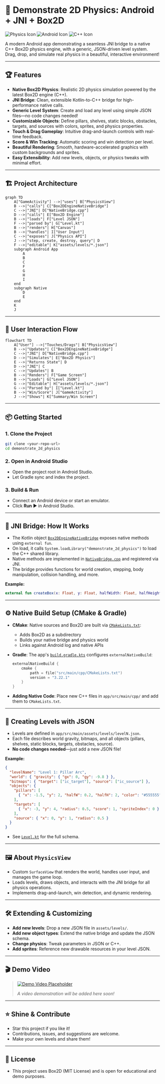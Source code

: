# 🚀 Demonstrate 2D Physics: Android + JNI + Box2D

![Physics Icon](https://img.icons8.com/color/48/000000/physics.png) ![Android Icon](https://img.icons8.com/color/48/000000/android-os.png) ![C++ Icon](https://img.icons8.com/color/48/000000/c-plus-plus-logo.png)

A modern Android app demonstrating a seamless JNI bridge to a native C++ Box2D physics engine, with a generic, JSON-driven level system. Drag, drop, and simulate real physics in a beautiful, interactive environment!

---

## 🏆 Features

- **Native Box2D Physics**: Realistic 2D physics simulation powered by the latest Box2D engine (C++).
- **JNI Bridge**: Clean, extensible Kotlin-to-C++ bridge for high-performance native calls.
- **Generic Level System**: Create and load any level using simple JSON files—no code changes needed!
- **Customizable Objects**: Define pillars, shelves, static blocks, obstacles, targets, and sources with colors, sprites, and physics properties.
- **Touch & Drag Gameplay**: Intuitive drag-and-launch controls with real-time feedback.
- **Score & Win Tracking**: Automatic scoring and win detection per level.
- **Beautiful Rendering**: Smooth, hardware-accelerated graphics with custom backgrounds and sprites.
- **Easy Extensibility**: Add new levels, objects, or physics tweaks with minimal effort.

---

## 🏗️ Project Architecture

```mermaid
graph TD
    A["GameActivity"] -->|"uses"| B["PhysicsView"]
    B -->|"calls"| C["Box2DEngineNativeBridge"]
    C -->|"JNI"| D["NativeBridge.cpp"]
    D -->|"calls"| E["Box2D Engine"]
    B -->|"loads"| F["Level JSON"]
    F -->|"parsed by"| G["Level.kt"]
    B -->|"renders"| H["Canvas"]
    B -->|"handles"| I["User Input"]
    C -->|"exposes"| J["Physics API"]
    J -->|"step, create, destroy, query"| D
    F -->|"editable"| K["assets/levels/*.json"]
    subgraph Android App
        A
        B
        C
        F
        G
        H
        I
    end
    subgraph Native
        D
        E
    end
    K
    J
```

---

## 🧭 User Interaction Flow

```mermaid
flowchart TD
    A["User"] -->|"Touches/Drags"| B["PhysicsView"]
    B -->|"Updates"| C["Box2DEngineNativeBridge"]
    C -->|"JNI"| D["NativeBridge.cpp"]
    D -->|"Simulates"| E["Box2D Physics"]
    E -->|"Returns State"| D
    D -->|"JNI"| C
    C -->|"Updates"| B
    B -->|"Renders"| F["Game Screen"]
    B -->|"Loads"| G["Level JSON"]
    G -->|"Editable"| H["assets/levels/*.json"]
    G -->|"Parsed by"| I["Level.kt"]
    B -->|"Win/Score"| J["GameActivity"]
    J -->|"Shows"| K["Summary/Win Screen"]
```

---

## 📦 Getting Started

### 1. Clone the Project

```bash
git clone <your-repo-url>
cd demonstrate_2d_physics
```

### 2. Open in Android Studio

- Open the project root in Android Studio.
- Let Gradle sync and index the project.

### 3. Build & Run

- Connect an Android device or start an emulator.
- Click **Run** ▶️ in Android Studio.

---

## 🔗 JNI Bridge: How It Works

- The Kotlin object [`Box2DEngineNativeBridge`](app/src/main/java/com/aviadkorakin/demonstrate_2d_physics/Box2DEngineNativeBridge.kt) exposes native methods using `external fun`.
- On load, it calls `System.loadLibrary("demonstrate_2d_physics")` to load the C++ shared library.
- Native methods are implemented in [`NativeBridge.cpp`](app/src/main/cpp/NativeBridge.cpp) and registered via JNI.
- The bridge provides functions for world creation, stepping, body manipulation, collision handling, and more.

**Example:**

```kotlin
external fun createBox(x: Float, y: Float, halfWidth: Float, halfHeight: Float, density: Float, friction: Float, restitution: Float): Int
```

---

## ⚙️ Native Build Setup (CMake & Gradle)

- **CMake**: Native sources and Box2D are built via [`CMakeLists.txt`](app/src/main/cpp/CMakeLists.txt):

  - Adds Box2D as a subdirectory
  - Builds your native bridge and physics world
  - Links against Android log and native APIs

- **Gradle**: The app's [`build.gradle.kts`](app/build.gradle.kts) configures `externalNativeBuild`:

  ```kotlin
  externalNativeBuild {
      cmake {
          path = file("src/main/cpp/CMakeLists.txt")
          version = "3.22.1"
      }
  }
  ```

- **Adding Native Code**: Place new C++ files in `app/src/main/cpp/` and add them to `CMakeLists.txt`.

---

## 🧩 Creating Levels with JSON

- Levels are defined in `app/src/main/assets/levels/levelN.json`.
- Each file describes world gravity, bitmaps, and all objects (pillars, shelves, static blocks, targets, obstacles, source).
- **No code changes needed**—just add a new JSON file!

**Example:**

```json
{
  "levelName": "Level 1: Pillar Arc",
  "world": { "gravity": { "gx": 0, "gy": -9.8 } },
  "bitmaps": { "target": ["ic_target"], "source": ["ic_source"] },
  "objects": {
    "pillars": [
      { "x": -1.5, "y": 2, "halfW": 0.2, "halfH": 2, "color": "#555555" }
    ],
    "targets": [
      { "x": -3, "y": 4, "radius": 0.5, "score": 1, "spriteIndex": 0 }
    ],
    "source": { "x": 0, "y": 1, "radius": 0.5 }
  }
}
```

- See [`Level.kt`](app/src/main/java/com/aviadkorakin/demonstrate_2d_physics/level_manager/Level.kt) for the full schema.

---

## 🖼️ About `PhysicsView`

- Custom `SurfaceView` that renders the world, handles user input, and manages the game loop.
- Loads levels, draws objects, and interacts with the JNI bridge for all physics operations.
- Implements drag-and-launch, win detection, and dynamic rendering.

---

## 🛠️ Extending & Customizing

- **Add new levels**: Drop a new JSON file in `assets/levels/`.
- **Add new object types**: Extend the native bridge and update the JSON schema.
- **Change physics**: Tweak parameters in JSON or C++.
- **Add sprites**: Reference new drawable resources in your level JSON.

---

## 🎬 Demo Video

> [![Demo Video Placeholder](https://img.icons8.com/ios-filled/100/000000/video.png)](https://your-demo-link.com)
>
> _A video demonstration will be added here soon!_

---

## ⭐ Shine & Contribute

- Star this project if you like it!
- Contributions, issues, and suggestions are welcome.
- Make your own levels and share them!

---

## 📄 License

- This project uses Box2D (MIT License) and is open for educational and demo purposes.
